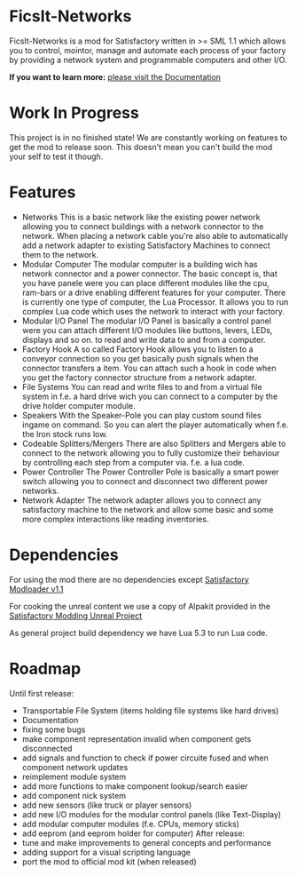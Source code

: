 FicsIt-Networks
===============
FicsIt-Networks is a mod for Satisfactory written in >= SML 1.1 which allows you to control, mointor, manage and automate each process of your factory by providing a network system and programmable computers and other I/O.

**If you want to learn more:**
[please visit the Documentation](https://docs.ficsit.app/ficsit-networks/0.0.1)

Work In Progress
================
This project is in no finished state!
We are constantly working on features to get the mod to release soon.
This doesn't mean you can't build the mod your self to test it though.

Features
========
- Networks
  This is a basic network like the existing power network allowing you to connect buildings with a network connector to the network.
  When placing a network cable you're also able to automatically add a network adapter to existing Satisfactory Machines to connect them to the network.
- Modular Computer
  The modular computer is a building wich has  network connector and a power connector.
  The basic concept is, that you have panele were you can place different modules like the cpu, ram-bars or a drive enabling different features for your computer.
  There is currently one type of computer, the Lua Processor. It allows you to run complex Lua code which uses the network to interact with your factory.
- Modular I/O Panel
  The modular I/O Panel is basically a control panel were you can attach different I/O modules like buttons, levers, LEDs, displays and so on. to read and write data to and from a computer.
- Factory Hook
  A so called Factory Hook allows you to listen to a conveyor connection so you get basically push signals when the connector transfers a item. You can attach such a hook in code when you get the factory connector structure from a network adapter.
- File Systems
  You can read and write files to and from a virtual file system in f.e. a hard drive wich you can connect to a computer by the drive holder computer module.
- Speakers
  With the Speaker-Pole you can play custom sound files ingame on command. So you can alert the player automatically when f.e. the Iron stock runs low.
- Codeable Splitters/Mergers
  There are also Splitters and Mergers able to connect to the network allowing you to fully customize their behaviour by controlling each step from a computer via. f.e. a lua code.
- Power Controller
  The Power Controller Pole is basically a smart power switch allowing you to connect and disconnect two different power networks.
- Network Adapter
  The network adapter allows you to connect any satisfactory machine to the network and allow some basic and some more complex interactions like reading inventories.

Dependencies
============
For using the mod there are no dependencies except [Satisfactory Modloader v1.1](https://github.com/satisfactorymodding/SatisfactoryModLoader)

For cooking the unreal content we use a copy of Alpakit provided in the [Satisfactory Modding Unreal Project](https://github.com/satisfactorymodding/SatisfactoryUnrealProject)

As general project build dependency we have Lua 5.3 to run Lua code.

Roadmap
=======
Until first release:
- Transportable File System (items holding file systems like hard drives)
- Documentation
- fixing some bugs
- make component representation invalid when component gets disconnected
- add signals and function to check if power circuite fused and when component network updates
- reimplement module system
- add more functions to make component lookup/search easier
- add component nick system
- add new sensors (like truck or player sensors)
- add new I/O modules for the modular control panels (like Text-Display)
- add modular computer modules (f.e. CPUs, memory sticks)
- add eeprom (and eeprom holder for computer)
After release:
- tune and make improvements to general concepts and performance
- adding support for a visual scripting language
- port the mod to official mod kit (when released)
